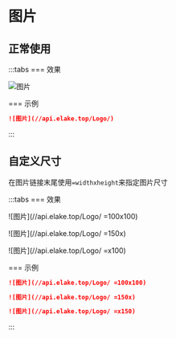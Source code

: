 # 图片

## 正常使用

:::tabs
=== 效果

![图片](//api.elake.top/Logo/)

=== 示例

```md
![图片](//api.elake.top/Logo/)
```
:::

## 自定义尺寸

在图片链接末尾使用`=widthxheight`来指定图片尺寸

:::tabs
=== 效果

![图片](//api.elake.top/Logo/ =100x100)

![图片](//api.elake.top/Logo/ =150x)

![图片](//api.elake.top/Logo/ =x100)

=== 示例

```md
![图片](//api.elake.top/Logo/ =100x100)

![图片](//api.elake.top/Logo/ =150x)

![图片](//api.elake.top/Logo/ =x150)
```
:::

